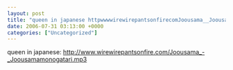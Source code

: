 ```yaml
---
layout: post
title: "queen in japanese httpwwwwirewirepantsonfirecomJoousama__Joousamamonogatarimp3"
date: 2006-07-31 03:13:00 +0000
categories: ["Uncategorized"]
---
```


queen in japanese: http://www.wirewirepantsonfire.com/Joousama_-_Joousamamonogatari.mp3